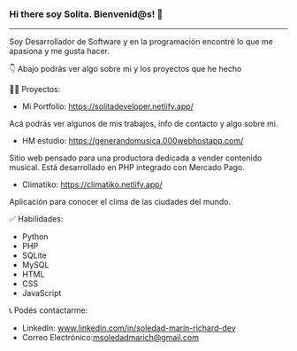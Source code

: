 ### Hi there soy Solita. Bienvenid@s! 👋

***
Soy Desarrollador de Software y en  la programación encontré lo que me apasiona y me gusta hacer. 

👇  Abajo podrás ver algo sobre mi y los proyectos que he hecho

 👩‍💻 Proyectos:
 
- Mi Portfolio:  https://solitadeveloper.netlify.app/

 Acá podrás ver algunos de mis trabajos, info de contacto y algo sobre mi.      

- HM estudio:  https://generandomusica.000webhostapp.com/

Sitio web pensado para una productora dedicada a vender contenido musical. Está desarrollado en PHP integrado con Mercado Pago.

- Climatiko:  https://climatiko.netlify.app/

Aplicación para conocer el clima de las ciudades del mundo.


✅ Habilidades:
- Python
-  PHP
- SQLite
- MySQL
- HTML
- CSS
- JavaScript

📞 Podés contactarme:
- LinkedIn: www.linkedin.com/in/soledad-marín-richard-dev
- Correo Electrónico:msoledadmarich@gmail.com


